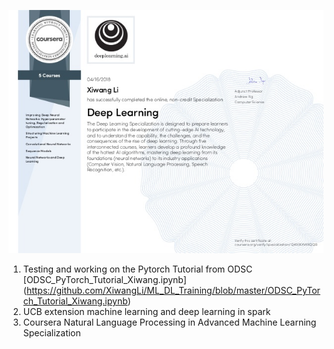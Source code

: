 
![](DeepLearningCertificate_Coursera.jpg "Deep Learning Certificate by Adrew Ng")
1. Testing and working on the Pytorch Tutorial from ODSC [ODSC_PyTorch_Tutorial_Xiwang.ipynb] (https://github.com/XiwangLi/ML_DL_Training/blob/master/ODSC_PyTorch_Tutorial_Xiwang.ipynb)
2. UCB extension machine learning and deep learning in spark
3. Coursera Natural Language Processing in Advanced Machine Learning Specialization
